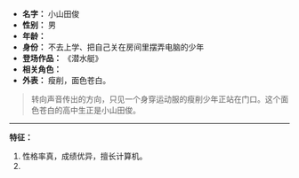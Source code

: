 
- **名字：** 小山田俊
- **性别：** 男
- **年龄：** 
- **身份：** 不去上学、把自己关在房间里摆弄电脑的少年
- **登场作品：** 《潜水艇》
- **相关角色：** 
- **外表：** 瘦削，面色苍白。

> 转向声音传出的方向，只见一个身穿运动服的瘦削少年正站在门口。这个面色苍白的高中生正是小山田俊。

---

**特征：** 

1. 性格率真，成绩优异，擅长计算机。
2. 
